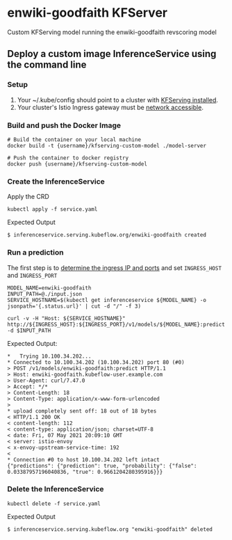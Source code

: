 # enwiki-goodfaith KFServer

Custom KFServing model running the enwiki-goodfaith revscoring model

## Deploy a custom image InferenceService using the command line

### Setup

1. Your ~/.kube/config should point to a cluster with [KFServing installed](https://github.com/kubeflow/kfserving/#install-kfserving).
2. Your cluster's Istio Ingress gateway must be [network accessible](https://istio.io/latest/docs/tasks/traffic-management/ingress/ingress-control/).

### Build and push the Docker Image

```
# Build the container on your local machine
docker build -t {username}/kfserving-custom-model ./model-server

# Push the container to docker registry
docker push {username}/kfserving-custom-model
```

### Create the InferenceService

Apply the CRD

```
kubectl apply -f service.yaml
```

Expected Output

```
$ inferenceservice.serving.kubeflow.org/enwiki-goodfaith created
```

### Run a prediction
The first step is to [determine the ingress IP and ports](../../../../README.md#determine-the-ingress-ip-and-ports) and set `INGRESS_HOST` and `INGRESS_PORT`

```
MODEL_NAME=enwiki-goodfaith
INPUT_PATH=@./input.json
SERVICE_HOSTNAME=$(kubectl get inferenceservice ${MODEL_NAME} -o jsonpath='{.status.url}' | cut -d "/" -f 3)

curl -v -H "Host: ${SERVICE_HOSTNAME}" http://${INGRESS_HOST}:${INGRESS_PORT}/v1/models/${MODEL_NAME}:predict -d $INPUT_PATH
```

Expected Output:

```
*   Trying 10.100.34.202...
* Connected to 10.100.34.202 (10.100.34.202) port 80 (#0)
> POST /v1/models/enwiki-goodfaith:predict HTTP/1.1
> Host: enwiki-goodfaith.kubeflow-user.example.com
> User-Agent: curl/7.47.0
> Accept: */*
> Content-Length: 18
> Content-Type: application/x-www-form-urlencoded
> 
* upload completely sent off: 18 out of 18 bytes
< HTTP/1.1 200 OK
< content-length: 112
< content-type: application/json; charset=UTF-8
< date: Fri, 07 May 2021 20:09:10 GMT
< server: istio-envoy
< x-envoy-upstream-service-time: 192
< 
* Connection #0 to host 10.100.34.202 left intact
{"predictions": {"prediction": true, "probability": {"false": 0.03387957196040836, "true": 0.9661204280395916}}}
```

### Delete the InferenceService

```
kubectl delete -f service.yaml
```

Expected Output

```
$ inferenceservice.serving.kubeflow.org "enwiki-goodfaith" deleted
```

